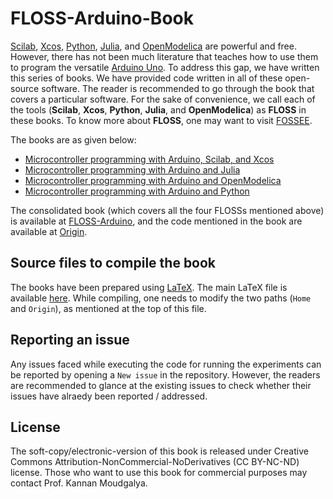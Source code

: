 # FLOSS-Arduino-Book
[Scilab](https://www.scilab.org/), [Xcos](https://www.scilab.org/software/xcos), [Python](https://www.python.org/), [Julia](https://julialang.org/), and [OpenModelica](https://www.openmodelica.org/) are powerful and free. However, there has not been much literature that teaches how to use them to program the versatile [Arduino Uno](https://www.arduino.cc/en/Guide/ArduinoUno). To address this gap, we have written this series of books. We have provided code written in all of these open-source software. The reader is recommended to go through the book that covers a particular software. For the sake of convenience, we call each of the tools (**Scilab**, **Xcos**, **Python**, **Julia**, and **OpenModelica**) as **FLOSS** in these books. To know more about **FLOSS**, one may want to visit [FOSSEE](https://fossee.in/). 

The books are as given below:
* [Microcontroller programming with Arduino, Scilab, and Xcos](https://github.com/FOSSEE/FLOSS-Arduino-Book/blob/master/scilab.pdf)
* [Microcontroller programming with Arduino and Julia](https://github.com/FOSSEE/FLOSS-Arduino-Book/blob/master/julia.pdf)
* [Microcontroller programming with Arduino and OpenModelica](https://github.com/FOSSEE/FLOSS-Arduino-Book/blob/master/OpenModelica.pdf)
* [Microcontroller programming with Arduino and Python](https://github.com/FOSSEE/FLOSS-Arduino-Book/blob/master/python.pdf)

The consolidated book (which covers all the four FLOSSs mentioned above) is available at [FLOSS-Arduino](https://github.com/FOSSEE/FLOSS-Arduino-Book/blob/master/floss-arduino.pdf), and the code mentioned in the book are available at [Origin](https://github.com/FOSSEE/FLOSS-Arduino-Book/tree/master/Origin). 


## Source files to compile the book 
The books have been prepared using [LaTeX](https://www.latex-project.org/). The main LaTeX file is available [here](https://github.com/FOSSEE/FLOSS-Arduino-Book/blob/master/floss-arduino.tex). While compiling, one needs to modify the two paths (`Home` and `Origin`), as mentioned at the top of this file. 


## Reporting an issue 
Any issues faced while executing the code for running the experiments can be reported by opening a `New issue` in the repository. However, the readers are recommended to glance at the existing issues to check whether their issues have alraedy been reported / addressed. 

## License 
The soft-copy/electronic-version of this book is released under Creative Commons Attribution-NonCommercial-NoDerivatives (CC BY-NC-ND)
license.  Those who want to use this book for commercial purposes may contact Prof. Kannan Moudgalya.

